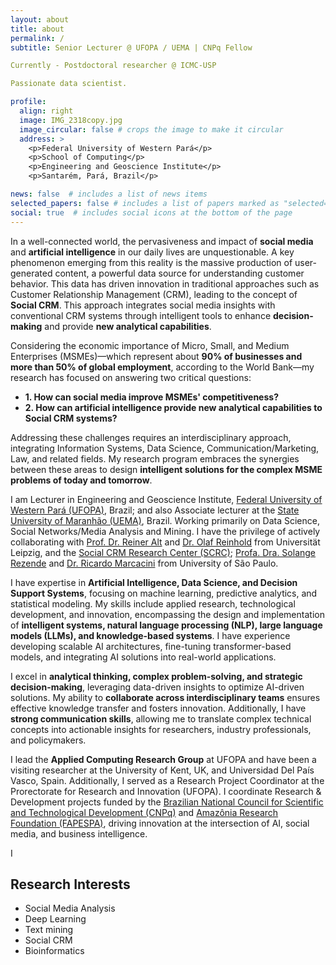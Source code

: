```yaml
---
layout: about
title: about
permalink: /
subtitle: Senior Lecturer @ UFOPA / UEMA | CNPq Fellow 

Currently - Postdoctoral researcher @ ICMC-USP  

Passionate data scientist.  

profile:
  align: right
  image: IMG_2318copy.jpg
  image_circular: false # crops the image to make it circular
  address: >
    <p>Federal University of Western Pará</p>
    <p>School of Computing</p>
    <p>Engineering and Geoscience Institute</p>
    <p>Santarém, Pará, Brazil</p>

news: false  # includes a list of news items
selected_papers: false # includes a list of papers marked as "selected={true}"
social: true  # includes social icons at the bottom of the page
---
```




In a well-connected world, the pervasiveness and impact of **social media** and **artificial intelligence** in our daily lives are unquestionable. A key phenomenon emerging from this reality is the massive production of user-generated content, a powerful data source for understanding customer behavior. This data has driven innovation in traditional approaches such as Customer Relationship Management (CRM), leading to the concept of **Social CRM**. This approach integrates social media insights with conventional CRM systems through intelligent tools to enhance **decision-making** and provide **new analytical capabilities**.

Considering the economic importance of Micro, Small, and Medium Enterprises (MSMEs)—which represent about **90% of businesses and more than 50% of global employment**, according to the World Bank—my research has focused on answering two critical questions: 

- **1. How can social media improve MSMEs' competitiveness?** 
- **2. How can artificial intelligence provide new analytical capabilities to Social CRM systems?**

Addressing these challenges requires an interdisciplinary approach, integrating Information Systems, Data Science, Communication/Marketing, Law, and related fields. My research program embraces the synergies between these areas to design **intelligent solutions for the complex MSME problems of today and tomorrow**.

I am Lecturer in Engineering and Geoscience Institute, [Federal University of Western Pará (UFOPA)](http://www.ufopa.edu.br/ufopa/), Brazil; and also Associate lecturer at the [State University of Maranhão (UEMA)](https://www.uema.br/), Brazil. Working primarily on Data Science, Social Networks/Media Analysis and Mining. I have the privilege of actively collaborating with [Prof. Dr. Reiner Alt](https://www.wifa.uni-leipzig.de/personenprofil/mitarbeiter/prof-dr-rainer-alt) and [Dr. Olaf Reinhold](https://www.linkedin.com/in/olafreinhold/) from Universität Leipzig,  and the [Social CRM Research Center (SCRC)](https://scrc-leipzig.de/startseite); [Profa. Dra. Solange Rezende](http://labic.icmc.usp.br/pessoa/1) and [Dr. Ricardo Marcacini](http://labic.icmc.usp.br/pessoa/16) from University of São Paulo. 


I have expertise in **Artificial Intelligence, Data Science, and Decision Support Systems**, focusing on machine learning, predictive analytics, and statistical modeling. My skills include applied research, technological development, and innovation, encompassing the design and implementation of **intelligent systems, natural language processing (NLP), large language models (LLMs), and knowledge-based systems**. I have experience developing scalable AI architectures, fine-tuning transformer-based models, and integrating AI solutions into real-world applications.


I excel in **analytical thinking, complex problem-solving, and strategic decision-making**, leveraging data-driven insights to optimize AI-driven solutions. My ability to **collaborate across interdisciplinary teams** ensures effective knowledge transfer and fosters innovation. Additionally, I have **strong communication skills**, allowing me to translate complex technical concepts into actionable insights for researchers, industry professionals, and policymakers.




I lead the **Applied Computing Research Group** at UFOPA and have been a visiting researcher at the University of Kent, UK, and Universidad Del País Vasco, Spain. Additionally, I served as a Research Project Coordinator at the Prorectorate for Research and Innovation (UFOPA). I coordinate Research & Development projects funded by the [Brazilian National Council for Scientific and Technological Development (CNPq)](https://www.gov.br/cnpq/pt-br) and [Amazônia Research Foundation (FAPESPA)](https://www.fapespa.pa.gov.br/), driving innovation at the intersection of AI, social media, and business intelligence. 

I 





Research Interests
------

- Social Media Analysis
- Deep Learning
- Text mining
- Social CRM
- Bioinformatics

<br/>


[comment]: <> (Write your biography here. Tell the world about yourself. Link to your favorite [subreddit]&#40;http://reddit.com&#41;{:target="\_blank"}. You can put a picture in, too. The code is already in, just name your picture `prof_pic.jpg` and put it in the `img/` folder.)

[comment]: <> (Put your address / P.O. box / other info right below your picture. You can also disable any these elements by editing `profile` property of the YAML header of your `_pages/about.md`. Edit `_bibliography/papers.bib` and Jekyll will render your [publications page]&#40;/al-folio/publications/&#41; automatically.)

[comment]: <> (Link to your social media connections, too. This theme is set up to use [Font Awesome icons]&#40;http://fortawesome.github.io/Font-Awesome/&#41;{:target="\_blank"} and [Academicons]&#40;https://jpswalsh.github.io/academicons/&#41;{:target="\_blank"}, like the ones below. Add your Facebook, Twitter, LinkedIn, Google Scholar, or just disable all of them.)